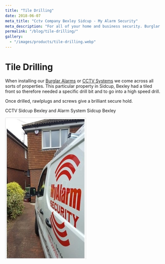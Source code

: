 ```yaml
---
title: "Tile Drilling"
date: 2018-06-07
meta_title: "Cctv Company Bexley Sidcup - My Alarm Security"
meta_description: "For all of your home and business security. Burglar Alarm Servicing, Burglar Alarm Installation, Alarm Battery and CCTV Sidcup. Call 020 8302 4065 or email us."
permalink: "/blog/tile-drilling/"
gallery:
  - "/images/products/tile-drilling.webp"
---
```


# Tile Drilling

When installing our [Burglar Alarms](/categories/burglar-alarms/) or [CCTV Systems](/categories/cctv/) we come across all sorts of properties. This particular property in Sidcup, Bexley had a tiled front so therefore needed a specific drill bit and to go into a high speed drill.

Once drilled, rawlplugs and screws give a brilliant secure hold.

CCTV Sidcup Bexley and Alarm System Sidcup Bexley

![Tile Drilling](/images/news/news-tile-drilling-gu7vbqulngp8urrnu9zm.jpg)